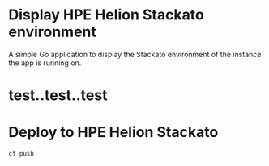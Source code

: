 # Display HPE Helion Stackato environment

A simple Go application to display the Stackato environment of the
instance the app is running on. 

# test..test..test 

# Deploy to HPE Helion Stackato

    cf push
